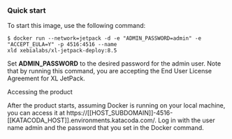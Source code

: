 ### Quick start

To start this image, use the following command:

```
$ docker run --network=jetpack -d -e "ADMIN_PASSWORD=admin" -e "ACCEPT_EULA=Y" -p 4516:4516 --name 
xld xebialabs/xl-jetpack-deploy:8.5
```

Set **ADMIN_PASSWORD** to the desired password for the admin user. Note that by running this command, you are accepting the End User License Agreement for XL JetPack.

Accessing the product

After the product starts, assuming Docker is running on your local machine, you can access it at https://[[HOST_SUBDOMAIN]]-4516-[[KATACODA_HOST]].environments.katacoda.com/. Log in with the user name admin and the password that you set in the Docker command.